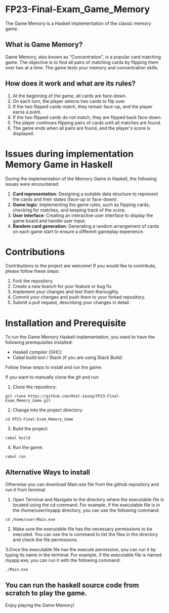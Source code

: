 # FP23-Final-Exam_Game_Memory

The Game Memory is a Haskell implementation of the classic memory game.

## What is Game Memory?

Game Memory, also known as "Concentration", is a popular card matching game. The objective is to find all pairs of matching cards by flipping them over two at a time. The game tests your memory and concentration skills.

## How does it work and what are its rules?

1. At the beginning of the game, all cards are face-down.
2. On each turn, the player selects two cards to flip over.
3. If the two flipped cards match, they remain face-up, and the player earns a point.
4. If the two flipped cards do not match, they are flipped back face-down.
5. The player continues flipping pairs of cards until all matches are found.
6. The game ends when all pairs are found, and the player's score is displayed.

# Issues during implementation Memory Game in Haskell

During the implementation of the Memory Game in Haskell, the following issues were encountered:

1. **Card representation**: Designing a suitable data structure to represent the cards and their states (face-up or face-down).
2. **Game logic**: Implementing the game rules, such as flipping cards, checking for matches, and keeping track of the score.
3. **User interface**: Creating an interactive user interface to display the game board and handle user input.
4. **Random card generation**: Generating a random arrangement of cards on each game start to ensure a different gameplay experience.

# Contributions

Contributions to the project are welcome! If you would like to contribute, please follow these steps:

1. Fork the repository.
2. Create a new branch for your feature or bug fix.
3. Implement your changes and test them thoroughly.
4. Commit your changes and push them to your forked repository.
5. Submit a pull request, describing your changes in detail.

# Installation and Prerequisite

To run the Game Memory Haskell implementation, you need to have the following prerequisites installed:

- Haskell compiler (GHC)
- Cabal build tool / Stack (if you are using Stack Build)

Follow these steps to install and run the game:

If you want to manually clone the git and run:

1. Clone the repository:

```
git clone https://github.com/Htet-1aung/FP23-Final-Exam_Memory_Game.git
```

2. Change into the project directory:

```
cd FP23-Final-Exam_Memory_Game
```

3. Build the project:

```
cabal build
```

4. Run the game:

```
cabal run
```

## Alternative Ways to install

Otherwise you can download Main.exe file from the github repository and run it from terminal.


1. Open Terminal and Navigate to the directory where the executable file is located using the cd command. For example, if the executable file is in the /home/user/myapp directory, you can use the following command:

```
cd /home/user/Main.exe
```


2. Make sure the executable file has the necessary permissions to be executed. You can use the ls command to list the files in the directory and check the file permissions.


3.Once the executable file has the execute permission, you can run it by typing its name in the terminal. For example, if the executable file is named myapp.exe, you can run it with the following command:

```
./Main.exe
```


## You can run the haskell source code from scratch to play the game.




Enjoy playing the Game Memory!

